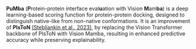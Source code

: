 
**PuMba** (**P**rotein-protein interface eval**u**ation with Vision **M**am**ba**) is a deep learning-based scoring function for protein-protein docking, designed to distinguish native-like from non-native conformations. It is an improvement of **PIsToN** [(Stebliankin et al., 2023)](https://www.nature.com/articles/s42256-023-00715-4), by replacing the Vision Transformer backbone of PIsToN with Vision Mamba, resulting in enhanced predictive accuracy while preserving explainability.
